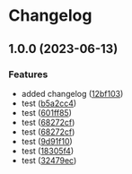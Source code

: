 # Changelog

## 1.0.0 (2023-06-13)


### Features

* added changelog ([12bf103](https://github.com/ArmandoGomez2001/GitHub-POC/commit/12bf1039738226f2d867115263ba392fb99da944))
* test ([b5a2cc4](https://github.com/ArmandoGomez2001/GitHub-POC/commit/b5a2cc412c77ad6e8ec920b828c50d4182e4bb4b))
* test ([601ff85](https://github.com/ArmandoGomez2001/GitHub-POC/commit/601ff8535b25305fbde7fc9ff91dc61e4d0ab717))
* test ([68272cf](https://github.com/ArmandoGomez2001/GitHub-POC/commit/68272cf7375d0508085b954cd6a51a5718e9e16d))
* test ([68272cf](https://github.com/ArmandoGomez2001/GitHub-POC/commit/68272cf7375d0508085b954cd6a51a5718e9e16d))
* test ([9d91f10](https://github.com/ArmandoGomez2001/GitHub-POC/commit/9d91f1094375115bc9f57b864103e73310184613))
* test ([18305f4](https://github.com/ArmandoGomez2001/GitHub-POC/commit/18305f4efe6caf149d5f0d37d2d399524c1f5076))
* test ([32479ec](https://github.com/ArmandoGomez2001/GitHub-POC/commit/32479ec847a1ee88d5c231890fe3a9b104ce330f))
